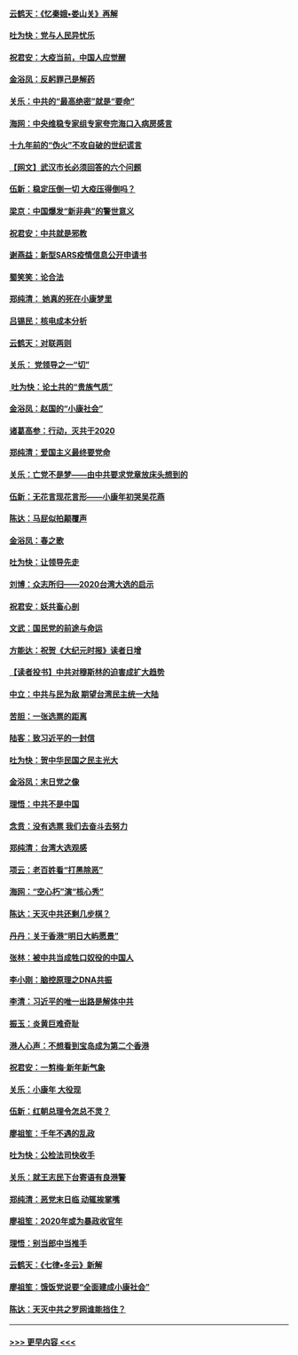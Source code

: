 #### [云鹤天：《忆秦娥▪娄山关》再解](../pages/nsc993/n11824682.md?t=01280102) 
#### [吐为快：党与人民异忧乐](../pages/nsc993/n11824660.md?t=01280102) 
#### [祝君安：大疫当前，中国人应觉醒](../pages/nsc993/n11821946.md?t=01280102) 
#### [金浴凤：反躬罪己是解药](../pages/nsc993/n11820280.md?t=01280102) 
#### [关乐：中共的“最高绝密”就是“要命”](../pages/nsc993/n11816946.md?t=01280102) 
#### [海网：中央维稳专家组专家夸完海口入病房感言](../pages/nsc993/n11815138.md?t=01280102) 
#### [十九年前的“伪火”不攻自破的世纪谎言](../pages/nsc993/n11813238.md?t=01280102) 
#### [【网文】武汉市长必须回答的六个问题](../pages/nsc993/n11813848.md?t=01280102) 
#### [伍新：稳定压倒一切 大疫压得倒吗？](../pages/nsc993/n11812634.md?t=01280102) 
#### [梁京：中国爆发“新非典”的警世意义](../pages/nsc993/n11812554.md?t=01280102) 
#### [祝君安：中共就是邪教](../pages/nsc993/n11812431.md?t=01280102) 
#### [谢燕益：新型SARS疫情信息公开申请书](../pages/nsc993/n11808840.md?t=01280102) 
#### [蜀笑笑：论合法](../pages/nsc993/n11808064.md?t=01280102) 
#### [郑纯清： 她真的死在小康梦里](../pages/nsc993/n11806623.md?t=01280102) 
#### [吕锡民：核电成本分析](../pages/nsc993/n11806284.md?t=01280102) 
#### [云鹤天：对联两则](../pages/nsc993/n11805957.md?t=01280102) 
#### [关乐： 党领导之一“切”](../pages/nsc993/n11804505.md?t=01280102) 
#### [ 吐为快：论土共的“贵族气质”](../pages/nsc993/n11804490.md?t=01280102) 
#### [金浴凤：赵国的“小康社会”](../pages/nsc993/n11804452.md?t=01280102) 
#### [诸葛高参：行动，灭共于2020](../pages/nsc993/n11804120.md?t=01280102) 
#### [郑纯清：爱国主义最终要党命](../pages/nsc993/n11802197.md?t=01280102) 
#### [关乐：亡党不是梦——由中共要求党章放床头想到的](../pages/nsc993/n11802156.md?t=01280102) 
#### [伍新：无花言现花言形——小康年初哭吴花燕](../pages/nsc993/n11800044.md?t=01280102) 
#### [陈达：马屁似拍颠覆声](../pages/nsc993/n11800010.md?t=01280102) 
#### [金浴凤：春之歌](../pages/nsc993/n11797687.md?t=01280102) 
#### [吐为快：让领导先走](../pages/nsc993/n11797512.md?t=01280102) 
#### [刘博：众志所归——2020台湾大选的启示](../pages/nsc993/n11796878.md?t=01280102) 
#### [祝君安：妖共畜心剖](../pages/nsc993/n11794273.md?t=01280102) 
#### [文武：国民党的前途与命运](../pages/nsc993/n11794198.md?t=01280102) 
#### [方能达：祝贺《大纪元时报》读者日增](../pages/nsc993/n11793807.md?t=01280102) 
#### [【读者投书】中共对穆斯林的迫害成扩大趋势](../pages/nsc993/n11791371.md?t=01280102) 
#### [中立：中共与民为敌 期望台湾民主统一大陆](../pages/nsc993/n11790392.md?t=01280102) 
#### [苦胆：一张选票的距离](../pages/nsc993/n11788914.md?t=01280102) 
#### [陆客：致习近平的一封信](../pages/nsc993/n11788867.md?t=01280102) 
#### [吐为快：贺中华民国之民主光大](../pages/nsc993/n11788618.md?t=01280102) 
#### [金浴凤：末日党之像](../pages/nsc993/n11787475.md?t=01280102) 
#### [理悟：中共不是中国](../pages/nsc993/n11787463.md?t=01280102) 
#### [念贲：没有选票  我们去奋斗去努力](../pages/nsc993/n11787398.md?t=01280102) 
#### [郑纯清：台湾大选观感](../pages/nsc993/n11786210.md?t=01280102) 
#### [项云：老百姓看“打黑除恶”](../pages/nsc993/n11785398.md?t=01280102) 
#### [海网：“空心朽”演“核心秀”](../pages/nsc993/n11783874.md?t=01280102) 
#### [陈达：天灭中共还剩几步棋？](../pages/nsc993/n11783719.md?t=01280102) 
#### [丹丹：关于香港“明日大屿愿景”](../pages/nsc993/n11783273.md?t=01280102) 
#### [张林：被中共当成牲口奴役的中国人](../pages/nsc993/n11782397.md?t=01280102) 
#### [李小刚：脑控原理之DNA共振](../pages/nsc993/n11780962.md?t=01280102) 
#### [李清：习近平的唯一出路是解体中共](../pages/nsc993/n11780866.md?t=01280102) 
#### [振玉：炎黄巨难奇耻](../pages/nsc993/n11779632.md?t=01280102) 
#### [港人心声：不想看到宝岛成为第二个香港](../pages/nsc993/n11778817.md?t=01280102) 
#### [祝君安：一剪梅‧新年新气象](../pages/nsc993/n11776340.md?t=01280102) 
#### [关乐：小康年 大役现](../pages/nsc993/n11774213.md?t=01280102) 
#### [伍新：红朝总理令怎总不灵？](../pages/nsc993/n11770813.md?t=01280102) 
#### [廖祖笙：千年不遇的乱政](../pages/nsc993/n11770373.md?t=01280102) 
#### [吐为快：公检法司快收手](../pages/nsc993/n11770359.md?t=01280102) 
#### [关乐：就王志民下台寄语有良港警](../pages/nsc993/n11769903.md?t=01280102) 
#### [郑纯清：恶党末日临 动辄挨掌嘴](../pages/nsc993/n11769356.md?t=01280102) 
#### [廖祖笙：2020年或为暴政收官年](../pages/nsc993/n11768216.md?t=01280102) 
#### [理悟：别当郎中当推手](../pages/nsc993/n11768243.md?t=01280102) 
#### [云鹤天：《七律▪冬云》新解](../pages/nsc993/n11768204.md?t=01280102) 
#### [廖祖笙：饿饭党说要“全面建成小康社会”](../pages/nsc993/n11767482.md?t=01280102) 
#### [陈达：天灭中共之罗网谁能挡住？](../pages/nsc993/n11767465.md?t=01280102) 

----
#### [ >>> 更早内容 <<< ](../indexes/nsc993-earlier.md)
